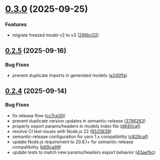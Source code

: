 # [0.3.0](https://github.com/qwlong/dorval/compare/v0.2.5...v0.3.0) (2025-09-25)


### Features

* migrate freezed model v2 to v3 ([296bc02](https://github.com/qwlong/dorval/commit/296bc023ff10d46e2d7289928c71609e00f2b0a2))

## [0.2.5](https://github.com/qwlong/dorval/compare/v0.2.4...v0.2.5) (2025-09-16)


### Bug Fixes

* prevent duplicate imports in generated models ([a2d5ffa](https://github.com/qwlong/dorval/commit/a2d5ffa353b435888bbe1380f866da72d2ccdec8))

## [0.2.4](https://github.com/qwlong/dorval/compare/v0.2.3...v0.2.4) (2025-09-14)


### Bug Fixes

* fix release flow ([cc7ce30](https://github.com/qwlong/dorval/commit/cc7ce30baec9f492447a015f3356eb825af68952))
* prevent duplicate version updates in semantic-release ([3796263](https://github.com/qwlong/dorval/commit/3796263884f5731e61b20616ffd5188b20d35319))
* properly export params/headers in models index file ([d640caf](https://github.com/qwlong/dorval/commit/d640caf9d7a8b85ff68e53366fcb7138c150b3ff))
* resolve CI test issues with Node.js 22 ([9525638](https://github.com/qwlong/dorval/commit/9525638945962cb1fc7f1abb170395414f849f75))
* semantic-release configuration for yarn 1.x compatibility ([c828caf](https://github.com/qwlong/dorval/commit/c828caf07ef4ef00d1a781a16af3511743350b8d))
* update Node.js requirement to 20.8.1+ for semantic-release compatibility ([b69ca99](https://github.com/qwlong/dorval/commit/b69ca990b2bb67dbc5ecd78f14f6ee9bde42cdc9))
* update tests to match new params/headers export behavior ([43aefbc](https://github.com/qwlong/dorval/commit/43aefbc916df072363ed1e396c243e6a5630fa1e))
